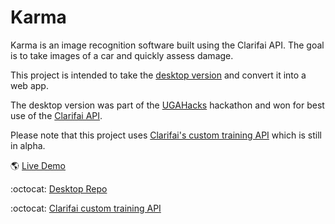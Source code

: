 # Karma 

Karma is an image recognition software built using the Clarifai API. The goal is to take images of a car and quickly assess damage. 

This project is intended to take the [desktop version](http://devpost.com/software/ugahacksrepo) and convert it into a web app. 

The desktop version was part of the [UGAHacks](http://ugahacks.devpost.com/) hackathon and won for best use of the [Clarifai API](https://github.com/Clarifai/hackathon.git).

Please note that this project uses [Clarifai's custom training API](https://github.com/Clarifai/hackathon.git) which is still in alpha. 

:earth_americas: [Live Demo](http://karmadev.herokuapp.com)

:octocat: [Desktop Repo](https://github.com/mhijazi1/Karma-hackathon)

:octocat: [Clarifai custom training API](https://github.com/Clarifai/hackathon.git)

